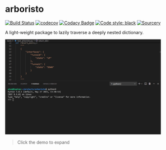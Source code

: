 # arboristo
[![Build Status](https://github.com/AlanAutomated/arboristo/workflows/CI/badge.svg)](https://github.com/AlanAutomated/arboristo/actions)
[![codecov](https://codecov.io/gh/AlanAutomated/arboristo/branch/main/graph/badge.svg?token=IYHABMICSN)](https://codecov.io/gh/AlanAutomated/arboristo) [![Codacy Badge](https://app.codacy.com/project/badge/Grade/7c212a68576d4536a08a4a448361b497)](https://www.codacy.com/gh/AlanAutomated/arboristo/dashboard?utm_source=github.com&amp;utm_medium=referral&amp;utm_content=AlanAutomated/arboristo&amp;utm_campaign=Badge_Grade) [![Code style: black](https://img.shields.io/badge/code%20style-black-000000.svg)](https://github.com/psf/black) [![Sourcery](https://img.shields.io/badge/Sourcery-enabled-brightgreen)](https://sourcery.ai)

A light-weight package to lazily traverse a deeply nested dictionary.

![demo](demo.gif)
> Click the demo to expand

